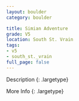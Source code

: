 ```yaml
---
layout: boulder
category: boulder

title: Simian Adventure
grade: V5
location: South St. Vrain
tags:
- v5
- south_st._vrain
full_page: false
---
```



Description
{: .largetype}


More Info
{: .largetype}

